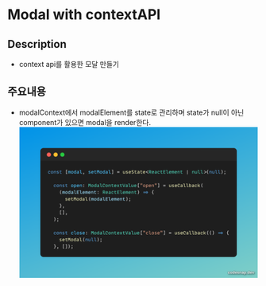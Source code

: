 # Modal with contextAPI

## Description
- context api를 활용한 모달 만들기

## 주요내용
- modalContext에서 modalElement를 state로 관리하며 state가 null이 아닌 component가 있으면 modal을 render한다.
![modalState.png](modalState.png)